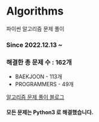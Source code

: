 # Algorithms
파이썬 알고리즘 문제 풀이
### Since 2022.12.13 ~
### 해결한 총 문제 수 : 162개
- BAEKJOON - 113개
- PROGRAMMERS - 49개

[알고리즘 문제 풀이 블로그](https://monzheld.tistory.com/category/%E2%8C%A8%EF%B8%8F%20Algorithms)
#### 모든 문제는 Python3 로 해결했습니다.
